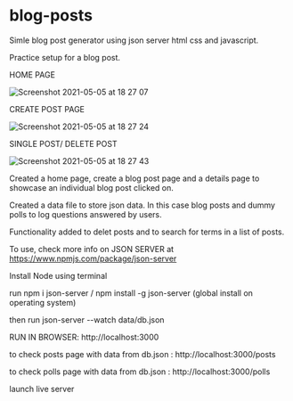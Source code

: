 # blog-posts
Simle blog post generator using json server html css and javascript. 

Practice setup for a blog post.

HOME PAGE

![Screenshot 2021-05-05 at 18 27 07](https://user-images.githubusercontent.com/54501214/117183716-c92df580-adcf-11eb-9e4f-04011187af34.png)

CREATE POST PAGE

![Screenshot 2021-05-05 at 18 27 24](https://user-images.githubusercontent.com/54501214/117183733-cd5a1300-adcf-11eb-9dbc-a8d7a5aa5354.png)

SINGLE POST/ DELETE POST

![Screenshot 2021-05-05 at 18 27 43](https://user-images.githubusercontent.com/54501214/117183793-e1057980-adcf-11eb-9194-a5ca51c96fe7.png)


Created a home page, create a blog post page and a details page to showcase an individual blog post clicked on.

Created a data file to store json data. In this case blog posts and dummy polls to log questions answered by users.

Functionality added to delet posts and to search for terms in a list of posts.

To use, check more info on JSON SERVER at https://www.npmjs.com/package/json-server

Install Node using terminal

run npm i json-server / npm install -g json-server (global install on operating system)

then run json-server --watch data/db.json

RUN IN BROWSER:  http://localhost:3000

to check posts page with data from db.json : http://localhost:3000/posts

to check polls page with data from db.json : http://localhost:3000/polls
 
launch live server 



